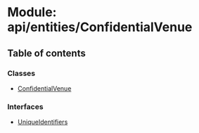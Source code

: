 # Module: api/entities/ConfidentialVenue

## Table of contents

### Classes

- [ConfidentialVenue](../wiki/api.entities.ConfidentialVenue.ConfidentialVenue)

### Interfaces

- [UniqueIdentifiers](../wiki/api.entities.ConfidentialVenue.UniqueIdentifiers)
